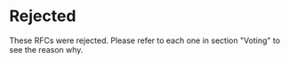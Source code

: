 # Rejected

These RFCs were rejected. Please refer to each one in section "Voting" to see the reason why.
